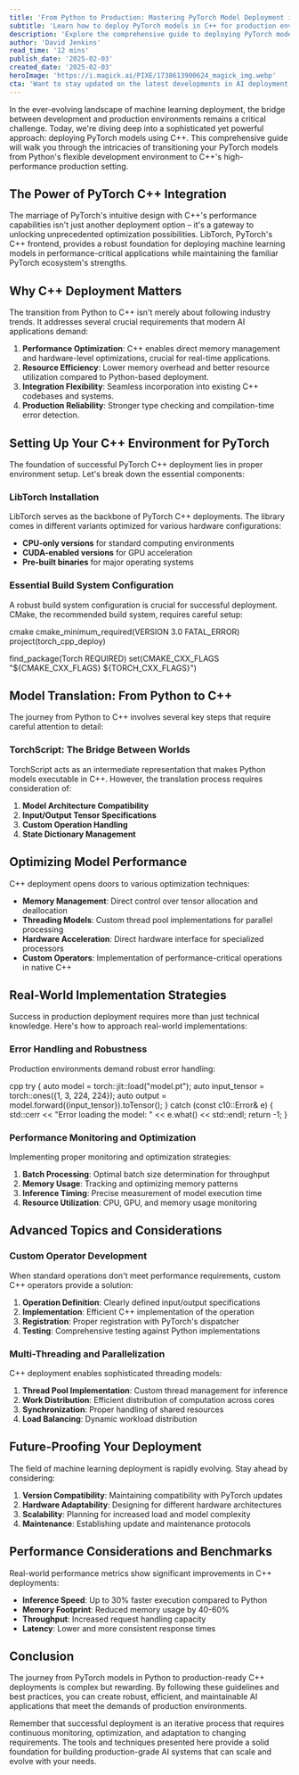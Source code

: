 ```yaml
---
title: 'From Python to Production: Mastering PyTorch Model Deployment in C++'
subtitle: 'Learn how to deploy PyTorch models in C++ for production environments'
description: 'Explore the comprehensive guide to deploying PyTorch models in C++ for production environments. Learn about LibTorch integration, performance optimization, and real-world implementation strategies for creating robust AI applications. Discover how to achieve up to 30% faster execution and 60% reduced memory usage compared to Python deployments.'
author: 'David Jenkins'
read_time: '12 mins'
publish_date: '2025-02-03'
created_date: '2025-02-03'
heroImage: 'https://i.magick.ai/PIXE/1738613900624_magick_img.webp'
cta: 'Want to stay updated on the latest developments in AI deployment strategies? Follow us on LinkedIn for expert insights and technical discussions on optimizing machine learning models for production environments.'
---
```


In the ever-evolving landscape of machine learning deployment, the bridge between development and production environments remains a critical challenge. Today, we're diving deep into a sophisticated yet powerful approach: deploying PyTorch models using C++. This comprehensive guide will walk you through the intricacies of transitioning your PyTorch models from Python's flexible development environment to C++'s high-performance production setting.

## The Power of PyTorch C++ Integration

The marriage of PyTorch's intuitive design with C++'s performance capabilities isn't just another deployment option – it's a gateway to unlocking unprecedented optimization possibilities. LibTorch, PyTorch's C++ frontend, provides a robust foundation for deploying machine learning models in performance-critical applications while maintaining the familiar PyTorch ecosystem's strengths.

## Why C++ Deployment Matters

The transition from Python to C++ isn't merely about following industry trends. It addresses several crucial requirements that modern AI applications demand:

1. **Performance Optimization**: C++ enables direct memory management and hardware-level optimizations, crucial for real-time applications.
2. **Resource Efficiency**: Lower memory overhead and better resource utilization compared to Python-based deployment.
3. **Integration Flexibility**: Seamless incorporation into existing C++ codebases and systems.
4. **Production Reliability**: Stronger type checking and compilation-time error detection.

## Setting Up Your C++ Environment for PyTorch

The foundation of successful PyTorch C++ deployment lies in proper environment setup. Let's break down the essential components:

### LibTorch Installation

LibTorch serves as the backbone of PyTorch C++ deployments. The library comes in different variants optimized for various hardware configurations:

- **CPU-only versions** for standard computing environments
- **CUDA-enabled versions** for GPU acceleration
- **Pre-built binaries** for major operating systems

### Essential Build System Configuration

A robust build system configuration is crucial for successful deployment. CMake, the recommended build system, requires careful setup:

cmake
cmake_minimum_required(VERSION 3.0 FATAL_ERROR)
project(torch_cpp_deploy)

find_package(Torch REQUIRED)
set(CMAKE_CXX_FLAGS "${CMAKE_CXX_FLAGS} ${TORCH_CXX_FLAGS}")


## Model Translation: From Python to C++

The journey from Python to C++ involves several key steps that require careful attention to detail:

### TorchScript: The Bridge Between Worlds

TorchScript acts as an intermediate representation that makes Python models executable in C++. However, the translation process requires consideration of:

1. **Model Architecture Compatibility**
2. **Input/Output Tensor Specifications**
3. **Custom Operation Handling**
4. **State Dictionary Management**

## Optimizing Model Performance

C++ deployment opens doors to various optimization techniques:

- **Memory Management**: Direct control over tensor allocation and deallocation
- **Threading Models**: Custom thread pool implementations for parallel processing
- **Hardware Acceleration**: Direct hardware interface for specialized processors
- **Custom Operators**: Implementation of performance-critical operations in native C++

## Real-World Implementation Strategies

Success in production deployment requires more than just technical knowledge. Here's how to approach real-world implementations:

### Error Handling and Robustness

Production environments demand robust error handling:

cpp
try {
    auto model = torch::jit::load("model.pt");
    auto input_tensor = torch::ones({1, 3, 224, 224});
    auto output = model.forward({input_tensor}).toTensor();
} catch (const c10::Error& e) {
    std::cerr << "Error loading the model: " << e.what() << std::endl;
    return -1;
}


### Performance Monitoring and Optimization

Implementing proper monitoring and optimization strategies:

1. **Batch Processing**: Optimal batch size determination for throughput
2. **Memory Usage**: Tracking and optimizing memory patterns
3. **Inference Timing**: Precise measurement of model execution time
4. **Resource Utilization**: CPU, GPU, and memory usage monitoring

## Advanced Topics and Considerations

### Custom Operator Development

When standard operations don't meet performance requirements, custom C++ operators provide a solution:

1. **Operation Definition**: Clearly defined input/output specifications
2. **Implementation**: Efficient C++ implementation of the operation
3. **Registration**: Proper registration with PyTorch's dispatcher
4. **Testing**: Comprehensive testing against Python implementations

### Multi-Threading and Parallelization

C++ deployment enables sophisticated threading models:

1. **Thread Pool Implementation**: Custom thread management for inference
2. **Work Distribution**: Efficient distribution of computation across cores
3. **Synchronization**: Proper handling of shared resources
4. **Load Balancing**: Dynamic workload distribution

## Future-Proofing Your Deployment

The field of machine learning deployment is rapidly evolving. Stay ahead by considering:

1. **Version Compatibility**: Maintaining compatibility with PyTorch updates
2. **Hardware Adaptability**: Designing for different hardware architectures
3. **Scalability**: Planning for increased load and model complexity
4. **Maintenance**: Establishing update and maintenance protocols

## Performance Considerations and Benchmarks

Real-world performance metrics show significant improvements in C++ deployments:

- **Inference Speed**: Up to 30% faster execution compared to Python
- **Memory Footprint**: Reduced memory usage by 40-60%
- **Throughput**: Increased request handling capacity
- **Latency**: Lower and more consistent response times

## Conclusion

The journey from PyTorch models in Python to production-ready C++ deployments is complex but rewarding. By following these guidelines and best practices, you can create robust, efficient, and maintainable AI applications that meet the demands of production environments.

Remember that successful deployment is an iterative process that requires continuous monitoring, optimization, and adaptation to changing requirements. The tools and techniques presented here provide a solid foundation for building production-grade AI systems that can scale and evolve with your needs.